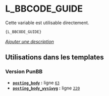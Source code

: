 # L_BBCODE_GUIDE


Cette variable est utilisable directement.

```html
{L_BBCODE_GUIDE}
```

[*Ajouter une description*](https://fa-tvars.appspot.com/var/L_BBCODE_GUIDE)

## Utilisations dans les templates

### Version PunBB
* __[`posting_body`](../tpl/var/punbb/posting_body.md#readme) :__ ligne [`63`](../tpl/src/punbb/posting_body.tpl#L63)
* __[`posting_body_wysiwyg`](../tpl/var/punbb/posting_body_wysiwyg.md#readme) :__ ligne [`220`](../tpl/src/punbb/posting_body_wysiwyg.tpl#L220)